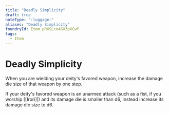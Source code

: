 ```yaml
---
title: "Deadly Simplicity"
draft: true
noteType: ":luggage:"
aliases: "Deadly Simplicity"
foundryId: Item.pRXSLco4SX3pXCwf
tags:
  - Item
---
```


# Deadly Simplicity

When you are wielding your deity's favored weapon, increase the damage die size of that weapon by one step.

If your deity's favored weapon is an unarmed attack (such as a fist, if you worship [[Irori]]) and its damage die is smaller than d6, instead increase its damage die size to d6.
